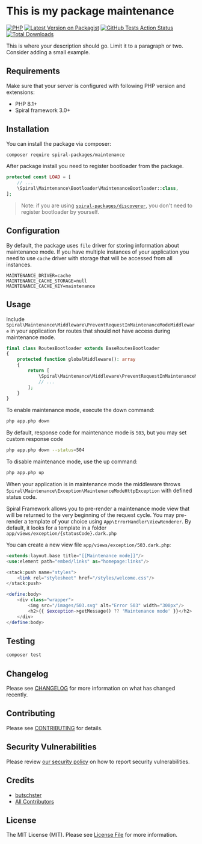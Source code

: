 # This is my package maintenance

[![PHP](https://img.shields.io/packagist/php-v/spiral-packages/maintenance.svg?style=flat-square)](https://packagist.org/packages/spiral-packages/maintenance)
[![Latest Version on Packagist](https://img.shields.io/packagist/v/spiral-packages/maintenance.svg?style=flat-square)](https://packagist.org/packages/spiral-packages/maintenance)
[![GitHub Tests Action Status](https://img.shields.io/github/workflow/status/spiral-packages/maintenance/run-tests?label=tests&style=flat-square)](https://github.com/spiral-packages/maintenance/actions?query=workflow%3Arun-tests+branch%3Amain)
[![Total Downloads](https://img.shields.io/packagist/dt/spiral-packages/maintenance.svg?style=flat-square)](https://packagist.org/packages/spiral-packages/maintenance)

This is where your description should go. Limit it to a paragraph or two. Consider adding a small example.

## Requirements

Make sure that your server is configured with following PHP version and extensions:

- PHP 8.1+
- Spiral framework 3.0+

## Installation

You can install the package via composer:

```bash
composer require spiral-packages/maintenance
```

After package install you need to register bootloader from the package.

```php
protected const LOAD = [
    // ...
    \Spiral\Maintenance\Bootloader\MaintenanceBootloader::class,
];
```

> Note: if you are using [`spiral-packages/discoverer`](https://github.com/spiral-packages/discoverer),
> you don't need to register bootloader by yourself.

## Configuration

By default, the package uses `file` driver for storing information about maintenance mode. If you have multiple
instances of your application you need to use `cache` driver with storage that will be accessed from all instances.

```dotenv
MAINTENANCE_DRIVER=cache
MAINTENANCE_CACHE_STORAGE=null
MAINTENANCE_CACHE_KEY=maintenance
```

## Usage

Include `Spiral\Maintenance\Middleware\PreventRequestInMaintenanceModeMiddleware` in your application for routes that
should not have access during maintenance mode.

```php
final class RoutesBootloader extends BaseRoutesBootloader
{
    protected function globalMiddleware(): array
    {
        return [
            \Spiral\Maintenance\Middleware\PreventRequestInMaintenanceModeMiddleware::class,
            // ...
        ];
    }
}
```

To enable maintenance mode, execute the down command:

```bash
php app.php down
```

By default, response code for maintenance mode is `503`, but you may set custom response code

```bash
php app.php down --status=504
```

To disable maintenance mode, use the up command:

```bash
php app.php up
```

When your application is in maintenance mode the middleware
throws `Spiral\Maintenance\Exception\MaintenanceModeHttpException` with defined status code. 

Spiral Framework allows you to pre-render a maintenance mode view that will be returned to the very beginning of the 
request cycle. You may pre-render a template of your choice using `App\ErrorHandler\ViewRenderer`. By default, it looks
for a template in a folder `app/views/exception/{statusCode}.dark.php`

You can create a new view file `app/views/exception/503.dark.php`:

```php
<extends:layout.base title="[[Maintenance mode]]"/>
<use:element path="embed/links" as="homepage:links"/>

<stack:push name="styles">
    <link rel="stylesheet" href="/styles/welcome.css"/>
</stack:push>

<define:body>
    <div class="wrapper">
        <img src="/images/503.svg" alt="Error 503" width="300px"/>
        <h2>{{ $exception->getMessage() ?? 'Maintenance mode' }}</h2>
    </div>
</define:body>
```

## Testing

```bash
composer test
```

## Changelog

Please see [CHANGELOG](CHANGELOG.md) for more information on what has changed recently.

## Contributing

Please see [CONTRIBUTING](.github/CONTRIBUTING.md) for details.

## Security Vulnerabilities

Please review [our security policy](../../security/policy) on how to report security vulnerabilities.

## Credits

- [butschster](https://github.com/butschster)
- [All Contributors](../../contributors)

## License

The MIT License (MIT). Please see [License File](LICENSE) for more information.
